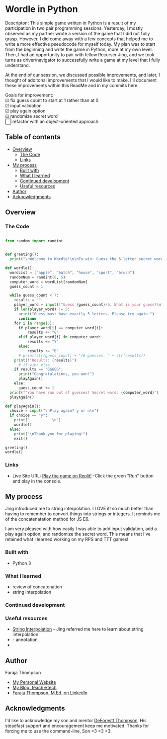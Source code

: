 # Wordle in Python

Descripton: This simple game written in Python is a result of my participation in two pair programming sessions. Yesterday, I mostly observed as my partner wrote a version of the game that I did not fully grasp. However, I did come away with a few concepts that helped me to write a more effective pseudocode for myself today. My plan was to start from the beginning and write the game in Python, more at my own level. Then, I had an opportunity to pair with fellow Recurser Jing, and we took turns as driver/navigator to successfully write a game at my level that I fully understand.

At the end of our session, we discussed possible improvements, and later, I thought of additonal improvements that I would like to make. I'll document these improvements within this ReadMe and in my commits here.

Goals for improvement:
<br>&#x2611; fix guess count to start at 1 rather than at 0
<br>&#x2611; input validation
<br>&#x2611; play again option
<br>&#x2611; randomize secret word
<br>&#11036; refactor with an object-oriented approach

## Table of contents

- [Overview](#overview)
  - [The Code](#the-code)
  - [Links](#links)
- [My process](#my-process)
  - [Built with](#built-with)
  - [What I learned](#what-i-learned)
  - [Continued development](#continued-development)
  - [Useful resources](#useful-resources)
- [Author](#author)
- [Acknowledgments](#acknowledgments)

## Overview

### The Code

```python

from random import randint


def greeting():
  print("\nWelcome to Wordle!\n\nTo win: Guess the 5-letter secret word.\n\nResults Key: B = no match, Y = match, G = match + correct spot\n__________\n")

def wordle():
  wordList = ["apple", "batch", "house", "sport", "brush"]
  randomNum = randint(0, 5)
  computer_word = wordList[randomNum]
  guess_count = 1

  while guess_count < 7:
    results = ""
    player_word = input(f"Guess {guess_count}/6. What is your guess?\n")
    if len(player_word) != 5:
      print("Guess must have exactly 5 letters. Please try again.")
      continue
    for i in range(5):
      if player_word[i] == computer_word[i]:
          results += "G"
      elif player_word[i] in computer_word:
          results += "Y"
      else:
          results += "B"
      # print(str(guess_count) + "/6 guesses. " + str(results))
    print(f"Results: {results}")
      # if win; else
    if results == "GGGGG":
      print("Congratulations, you won!")
      playAgain()
    else:
      guess_count += 1
  print(f"You have run out of guesses! Secret word: {computer_word}")
  playAgain()

def playAgain():
  choice = input("\nPlay again? y or n\n")
  if choice == "y":
    print("__________\n")
    wordle()
  else:
    print("\nThank you for playing!")
    exit()

greeting()
wordle()

```

### Links

- Live Site URL: [Play the game on Replit!](https://replit.com/@faraja/Wordle#main.py) -Click the green "Run" button and play in the console.

## My process

Jing introduced me to string interpolation. I LOVE it! so much better than having to remember to convert things into strings or integers. It reminds me of the concatenatation method for JS E6.

I am very pleased with how easily I was able to add input validation, add a play again option, and randomize the secret word. This means that I've retained what I learned working on my RPS and TTT games!

### Built with

- Python 3

### What I learned

- review of concatenation
- string interpolation

### Continued development

### Useful resources

- [String Interpolation](https://www.programiz.com/python-programming/string-interpolation) - Jing referred me here to learn about string interpolation
- []() - annotation
-

## Author

Faraja Thompson

- [My Personal Website](https://faraja17.github.io/my-website/)
- [My Blog: teach=>tech](https://teach2tech.hashnode.dev/)
- [Faraja Thompson, M.Ed. on LinkedIn](https://www.linkedin.com/in/faraja-thompson-m-ed-70885b8/)

## Acknowledgments

I'd like to acknowledge my son and mentor [DeForestt Thompson](https://github.com/DeForestt). His steadfast support and encouragement keep me motivated! Thanks for forcing me to use the command-line, Son <3 <3 <3.
